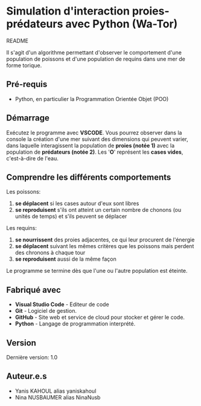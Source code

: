 # Simulation d'interaction proies-prédateurs avec Python (Wa-Tor)

README

Il s'agit d'un algorithme permettant d'observer le comportement d'une population de poissons et d'une population de requins dans une mer de forme torique.

## Pré-requis
- Python, en particulier la Programmation Orientée Objet (POO)

## Démarrage
Exécutez le programme avec **VSCODE**. Vous pourrez observer dans la console la création d'une mer suivant des dimensions qui peuvent varier, dans laquelle interagissent la population de **proies (notée 1)** avec la population de **prédateurs (notée 2)**. Les '**O**' représent les **cases vides**, c'est-à-dire de l'eau.

## Comprendre les différents comportements
Les poissons:
  1. **se déplacent** si les cases autour d'eux sont libres
  2. **se reproduisent** s'ils ont atteint un certain nombre de chonons (ou unités de temps) et s'ils peuvent se déplacer
 
Les requins:
  1. **se nourrissent** des proies adjacentes, ce qui leur procurent de l'énergie
  2. **se déplacent** suivant les mêmes critères que les poissons mais perdent des chronons à chaque tour
  3. **se reproduisent** aussi de la même façon 
  
Le programme se termine dès que l'une ou l'autre population est éteinte.
  
## Fabriqué avec
  - **Visual Studio Code** - Editeur de code
  - **Git** - Logiciel de gestion.
  - **GitHub** - Site web et service de cloud pour stocker et gérer le code.
  - **Python** - Langage de programmation interprété.

## Version
  Dernière version: 1.0
  
## Auteur.e.s
  - Yanis KAHOUL alias yaniskahoul
  - Nina NUSBAUMER alias NinaNusb
